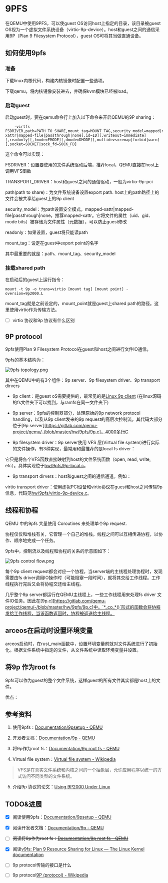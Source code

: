 # 9PFS

在QEMU中使用9PFS，可以使guest OS访问host上指定的目录，该目录被guest OS视为一个虚拟文件系统设备（virtio-9p-device）。host和guest之间的通信采用9P（Plan 9 Filesystem Protocol），guest OS可将其当做直通设备。

## 如何使用9pfs

### 准备

下载linux内核代码，构建内核镜像时配置一些选项。

下载qemu，将内核镜像安装进去，并确保kvm模块已经被load。

### 启动guest

启动guest时，要在qemu命令行上加入以下命令来开启QEMU的9P sharing：

```
    -virtfs FSDRIVER,path=PATH_TO_SHARE,mount_tag=MOUNT_TAG,security_model=mapped|mapped-xattr|mapped-file|passthrough|none[,id=ID][,writeout=immediate][,readonly][,fmode=FMODE][,dmode=DMODE][,multidevs=remap|forbid|warn][,socket=SOCKET|sock_fd=SOCK_FD]
```

这个命令可以实现：

FSDRIVER：设置要使用的文件系统驱动后端，推荐local，QEMU直接在host上调用VFS函数

TRANSPORT_DRIVER：host和guest之间的通信驱动，一般为virtio-9p-pci

path(path to share)：为文件系统设备设置export path. host上的path路径上的文件会被共享给guest上的9p client

security_model：为path设置安全模式。mapped-xattr|mapped-file|passthrough|none，推荐mapped-xattr。它将文件的属性（uid、gid、mode bits）被存储为文件属性（元数据），可以防止guest修改

readonly：如果设置，guest将只能读path

mount_tag：设定在guest中export point的名字

其中最重要的就是：path、mount_tag、security_model

### 挂载shared path

在启动后的guest上运行指令：

```
mount -t 9p -o trans=virtio [mount tag] [mount point] -oversion=9p2000.L
```

mount_tag就是之前设定的，mount_point就是guest上shared path的路径。这里使用virtio作为传输方法。

- [ ] virtio 协议和9p 协议有什么区别

## 9P protocol

9pfs使用Plan 9 Filesystem Protocol在guest和host之间进行文件IO通信。

9pfs的基本结构为：

![9pfs topology.png](https://mdpics4lgw.oss-cn-beijing.aliyuncs.com/aliyun/202309011459320.png)

其中在QEMU中的有3个组件：9p server、9p filesystem driver、9p transport dirvers

* 9p client：是guest oS需要提供的，最常见的是[Linux 9p client](https://github.com/torvalds/linux/tree/master/fs/9p) (在linux源码的fs文件夹下可以找到，与ramfs在同一文件夹下)

* 9p server：9pfs的控制器部分，处理原始的9p network protocol handling，以及从9p client发来的9p request的高层次控制流。其代码大部分位于[9p server][https://gitlab.com/qemu-project/qemu/-/blob/master/hw/9pfs/9p.c]，4000多行C

* 9p filesystem driver：9p server使用 VFS 层(Virtual file system)进行实际的文件操作，有3种实现，最常用和最推荐的是local fs driver：

它只是将各个VFS函数直接映射到host的文件系统函数（open, read, write, etc）。具体实现位于[hw/9pfs/9p-local.c](https://gitlab.com/qemu-project/qemu/-/blob/master/hw/9pfs/9p-local.c)。

* 9p transport dirvers：host和guest之间的通信通道。例如：

virtio transport driver：使用虚拟PCI设备和virtio协议在guest和host之间传输9p信息，代码见[hw/9pfs/virtio-9p-device.c](https://gitlab.com/qemu-project/qemu/-/blob/master/hw/9pfs/virtio-9p-device.c)。

## 线程和协程

QEMU 中的9pfs 大量使用 Coroutines 来处理单个9p request. 

协程仅仅和堆栈有关，它管理一个自己的堆栈。线程之间可以互相传递协程，以协作、顺序地完成一个任务。

9pfs中，控制流以及线程和协程的关系的示意图如下：

![9pfs control flow.png](https://mdpics4lgw.oss-cn-beijing.aliyuncs.com/aliyun/202309011635717.png)

每个9p client request都会对应一个协程，当server端的主线程处理协程时，发现需要由fs driver调用IO操作时（可能阻塞一段时间），就将其交给工作线程。工作线程执行完后又会将协程交还给主线程。

几乎整个9p server都运行在QEMU主线程上，一些工作线程用来处理fs driver 文件IO任务。因此在[9p.c][https://gitlab.com/qemu-project/qemu/-/blob/master/hw/9pfs/9p.c]中，`*_co_*()`形式的函数会将协程发给工作线程，当该函数返回时，协程被返送给主线程。

## arceos在启动时设置环境变量

arceos启动时，在rust_main函数中，设置环境变量前就对文件系统进行了初始化。根据文件系统中指定的文件，从文件系统中读取环境变量并设置。

## 将9p 作为root fs

9pfs可以作为guest的整个文件系统，这样guest的所有文件其实都是host上的文件。

优点：



## 参考资料

1. 使用9pfs：[Documentation/9psetup - QEMU](https://wiki.qemu.org/Documentation/9psetup)

2. 开发者文档：[Documentation/9p - QEMU](https://wiki.qemu.org/Documentation/9p)

3. 将9p作为root fs：[Documentation/9p root fs - QEMU](https://wiki.qemu.org/Documentation/9p_root_fs)

4. Virtual file system：[Virtual file system - Wikipedia](https://en.wikipedia.org/wiki/Virtual_file_system)

> VFS是在真实文件系统和内核之间的一个抽象层，允许应用程序以统一的方式访问不同类型的文件系统。

5. 介绍9p 协议的论文：[Using 9P2000 Under Linux](https://www.usenix.org/legacy/events/usenix05/tech/freenix/full_papers/hensbergen/hensbergen.pdf)



## TODO&进展

- [x] 阅读使用9pfs：[Documentation/9psetup - QEMU](https://wiki.qemu.org/Documentation/9psetup)
- [x] 阅读开发者文档：[Documentation/9p - QEMU](https://wiki.qemu.org/Documentation/9p)
- [ ] ~~阅读将9p作为root fs：[Documentation/9p root fs - QEMU](https://wiki.qemu.org/Documentation/9p_root_fs)~~

- [x] 阅读[v9fs: Plan 9 Resource Sharing for Linux — The Linux Kernel documentation](https://www.kernel.org/doc/html/latest/filesystems/9p.html)
- [ ] 9p protocol传输的接口是什么
- [ ] 9p protocol[9P (protocol) - Wikipedia](https://en.wikipedia.org/wiki/9P_(protocol))
